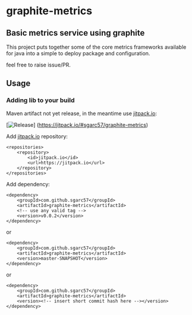 # graphite-metrics
Basic metrics service using graphite
---

This project puts together some of the core metrics frameworks available
for java into a simple to deploy package and configuration.

feel free to raise issue/PR.

## Usage

### Adding lib to your build

Maven artifact not yet release, in the meantime use [jitpack.io](https://jitpack.io/):

[![Release](https://jitpack.io/v/sgarc57/graphite-metrics.svg)]
(https://jitpack.io/#sgarc57/graphite-metrics)

Add [jitpack.io](https://jitpack.io/) repository:
```
<repositories>
    <repository>
        <id>jitpack.io</id>
        <url>https://jitpack.io</url>
    </repository>
</repositories>
```

Add dependency:
```
<dependency>
    <groupId>com.github.sgarc57</groupId>
    <artifactId>graphite-metrics</artifactId>
    <!-- use any valid tag -->
    <version>v0.0.2</version>
</dependency>
```
or
```
<dependency>
    <groupId>com.github.sgarc57</groupId>
    <artifactId>graphite-metrics</artifactId>
    <version>master-SNAPSHOT</version>
</dependency>
```
or
```
<dependency>
    <groupId>com.github.sgarc57</groupId>
    <artifactId>graphite-metrics</artifactId>
    <version><!-- insert short commit hash here --></version>
</dependency>
```
